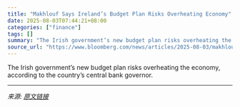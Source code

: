 ```yaml
---
title: "Makhlouf Says Ireland’s Budget Plan Risks Overheating Economy"
date: 2025-08-03T07:44:21+08:00
categories: ["finance"]
tags: []
summary: "The Irish government’s new budget plan risks overheating the economy, according to the country’s central bank governor."
source_url: "https://www.bloomberg.com/news/articles/2025-08-03/makhlouf-says-ireland-s-budget-plan-risks-overheating-economy"
---
```


The Irish government’s new budget plan risks overheating the economy, according to the country’s central bank governor.

---

*来源: [原文链接](https://www.bloomberg.com/news/articles/2025-08-03/makhlouf-says-ireland-s-budget-plan-risks-overheating-economy)*
